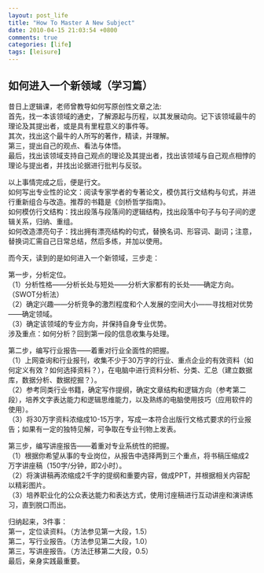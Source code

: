 ```yaml
---
layout: post_life
title: "How To Master A New Subject"
date: 2010-04-15 21:03:54 +0800
comments: true
categories: [life]
tags: [leisure]
---
```


## 如何进入一个新领域（学习篇）

昔日上逻辑课，老师曾教导如何写原创性文章之法:  
首先，找一本该领域的通史，了解源起与历程，以其发展动向。记下该领域最牛的理论及其提出者，或是具有里程意义的事件等。  
其次，找出这个最牛的人所写的著作，精读，并理解。  
第三，提出自己的观点、看法与体悟。  
最后，找出该领域支持自己观点的理论及其提出者，找出该领域与自己观点相悖的理论与提出者，并找出论据进行批判与反驳。  

以上事情完成之后，便是行文。  
如何写出专业性的论文：阅读专家学者的专著论文，模仿其行文结构与句式，并进行重新组合与改造。推荐的书籍是《剑桥哲学指南》。  
如何模仿行文结构：找出段落与段落间的逻辑结构，找出段落中句子与句子间的逻辑关系，归纳、重组。  
如何改造漂亮句子：找出拥有漂亮结构的句式，替换名词、形容词、副词；注意，替换词汇需自己日常总结，然后多练，并加以使用。  


而今天，读到的是如何进入一个新领域，三步走：  

第一步，分析定位。  
（1）分析性格——分析长处与短处——分析大家都有的长处——确定方向。（SWOT分析法）   
（2）确定兴趣——分析竞争的激烈程度和个人发展的空间大小——寻找相对优势——确定领域。  
（3）确定该领域的专业方向，并保持自身专业优势。  
涉及重点：如何分析？回到第一段的信息收集与处理。  

第二步，编写行业报告——着重对行业全面性的把握。  
（1）上网查询和行业报刊，收集不少于30万字的行业、重点企业的有效资料（如何定义有效？如何选择资料？），在电脑中进行资料分析、分类、汇总（建立数据库，数据分析、数据挖掘？）。  
（2）参考同类行业书籍，确定写作提纲，确定文章结构和逻辑方向（参考第二段），培养文字表达能力和逻辑思维能力，以及熟练的电脑使用技巧（应用软件的使用）。  
（3）将30万字资料浓缩成10-15万字，写成一本符合出版行文格式要求的行业报告；如果有一定的独特见解，可争取在专业刊物上发表。  

第三步，编写讲座报告——着重对专业系统性的把握。  
（1）根据你希望从事的专业岗位，从报告中选择两到三个重点，将书稿压缩成2万字讲座稿（150字/分钟，即2小时）。  
（2）将演讲稿再浓缩成2千字的提纲和重要内容，做成PPT，并根据相关内容配以精彩图片。  
（3）培养职业化的公众表达能力和表达方式，使用讨座稿进行互动讲座和演讲练习，直到脱口而出。  


归纳起来，3件事：  
第一，定位读资料。（方法参见第一大段，1.5）  
第二，写行业报告。（方法参见第二大段，1.0）  
第三，写讲座报告。（方法迁移第二大段，0.5）  
最后，亲身实践最重要。  
